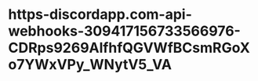 # https-discordapp.com-api-webhooks-309417156733566976-CDRps9269AlfhfQGVWfBCsmRGoXo7YWxVPy_WNytV5_VA